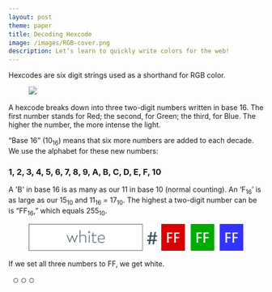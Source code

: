 ```yaml
---
layout: post
theme: paper
title: Decoding Hexcode
image: /images/RGB-cover.png
description: Let’s learn to quickly write colors for the web!
---
```


<section>
<p>Hexcodes are six digit strings used as a shorthand for RGB color.</p>

<figure data-action="zoom">
    <img src="{{ page.image }}">
</figure>
<p>

A hexcode breaks down into three two-digit numbers written in base 16. The first number stands for Red; the second, for Green; the third, for Blue. The higher the number, the more intense the light.</p>

<p>

“Base 16” (10<sub>16</sub>) means that six more numbers are added to each decade. We use the alphabet for these new numbers: </p>

<h3 class="cap">1, 2, 3, 4, 5, 6, 7, 8, 9, A, B, C, D, E, F, 10</h3>
<p>

A 'B' in base 16 is as many as our 11 in base 10 (normal counting). An ‘<span class="cap">F</span><sub>16</sub>’ is as large as our 15<sub>10</sub> and 11<sub>16</sub> = 17<sub>10</sub>. The highest a two-digit number can be is “FF<sub>16</sub>,” which equals 255<sub>10</sub>.</p>

<figure data-action="zoom">
    <img src="/images/RGB-white.png">
</figure>
 <p>

If we set all three numbers to FF, we get white.</p>

<p>
      <img src="/images/wait.gif" style="height:21px;width:60px" alt="">
</p>

</section>

